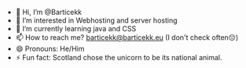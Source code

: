 - 👋 Hi, I’m @Barticekk
- 👀 I’m interested in Webhosting and server hosting
- 🌱 I’m currently learning java and CSS
- 📫 How to reach me? barticekk@barticekk.eu (I don't check often😔)
- 😄 Pronouns: He/Him
- ⚡ Fun fact: Scotland chose the unicorn to be its national animal.

<!---
Barticekk/Barticekk is a ✨ special ✨ repository because its `README.md` (this file) appears on your GitHub profile.
You can click the Preview link to take a look at your changes.
--->
